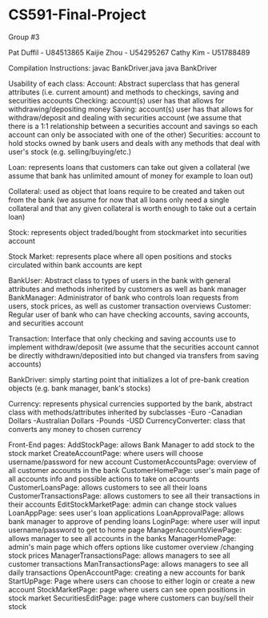# CS591-Final-Project
Group #3

Pat Duffil - U84513865
Kaijie Zhou - U54295267
Cathy Kim - U51788489

Compilation Instructions:
javac BankDriver.java
java BankDriver

Usability of each class:
Account: Abstract superclass that has general attributes (i.e. current amount) and methods to checkings, saving and securities accounts
Checking: account(s) user has that allows for withdrawing/depositing money
Saving: account(s) user has that allows for withdraw/deposit and dealing with securities account (we assume that there is a 1:1 relationship between a securities account and savings so each account can only be associated with one of the other)
Securities: account to hold stocks owned by bank users and deals with any methods that deal with user's stock (e.g. selling/buying/etc.)

Loan: represents loans that customers can take out given a collateral (we assume that bank has unlimited amount of money for example to loan out)

Collateral: used as object that loans require to be created and taken out from the bank (we assume for now that all loans only need a single collateral and that any given collateral is worth enough to take out a certain loan)

Stock: represents object traded/bought from stockmarket into securities account

Stock Market: represents place where all open positions and stocks circulated within bank accounts are kept

BankUser: Abstract class to types of users in the bank with general attributes and methods inherited by customers as well as bank manager
BankManager: Administrator of bank who controls loan requests from users, stock prices, as well as customer transaction overviews
Customer: Regular user of bank who can have checking accounts, saving accounts, and securities account

Transaction: Interface that only checking and saving accounts use to implement withdraw/deposit (we assume that the securities account cannot be directly withdrawn/depositied into but changed via transfers from saving accounts)

BankDriver: simply starting point that initializes a lot of pre-bank creation objects (e.g. bank manager, bank's stocks)

Currency: represents physical currencies supported by the bank, abstract class with methods/attributes inherited by subclasses
    -Euro
    -Canadian Dollars
    -Australian Dollars
    -Pounds
    -USD
CurrencyConverter: class that converts any money to chosen currency

Front-End pages:
AddStockPage: allows Bank Manager to add stock to the stock market
CreateAccountPage: where users will choose username/password for new account
CustomerAccountsPage: overview of all customer accounts in the bank
CustomerHomePage: user's main page of all accounts info and possible actions to take on accounts
CustomerLoansPage: allows customers to see all their loans
CustomerTransactionsPage: allows customers to see all their transactions in their accounts
EditStockMarketPage: admin can change stock values
LoanAppPage: sees user's loan applications
LoanApprovalPage: allows bank manager to approve of pending loans
LoginPage: where user will input username/password to get to home page
ManagerAccountsViewPage: allows manager to see all accounts in the banks
ManagerHomePage: admin's main page which offers options like customer overview /changing stock prices
ManagerTransactionsPage: allows managers to see all customer transactions
ManTransactionsPage: allows managers to see all daily transactions
OpenAccountPage: creating a new accounts for bank
StartUpPage: Page where users can choose to either login or create a new account
StockMarketPage: page where users can see open positions in stock market
SecuritiesEditPage: page where customers can buy/sell their stock

